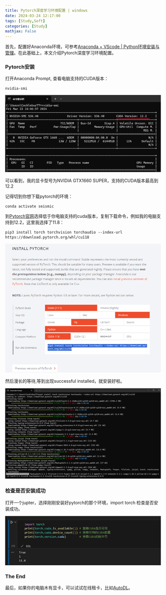 ```yaml
---
title: Pytorch深度学习环境配置 | windows
date: 2024-03-24 12:17:00
tags: [Study,Soft]
categories: [Study]
mathjax: False
---
```


首先，配置好Anaconda环境，可参考[Anaconda + VScode | Python环境安装与管理](https://cocklebur0924.github.io/2024/01/21/Python01_install/)。在此基础上，本文介绍Pytorch深度学习环境配置。

### Pytorch安装

打开Anaconda Prompt, 查看电脑支持的CUDA版本：

```
nvidia-smi
```

![nvidia-smi](/images/Soft/python03_nvidia-smi.png)

可以看到，我的显卡型号为NVIDIA GTX1660 SUPER，支持的CUDA版本最高到12.2

记得切到你想下载pytorch的环境：

```
conda activate seismic
```

到[Pytorch官网](https://pytorch.org/)选择低于你电脑支持的cuda版本，复制下载命令，例如我的电脑支持到12.2，这里我选择了11.8：

```
pip3 install torch torchvision torchaudio --index-url https://download.pytorch.org/whl/cu118
```

![Pytorch](/images/Soft/python03_pytorch.png)

然后漫长的等待,等到出现successful installed，就安装好啦。

![](/images/Soft/python03_ok.png)

### 检查是否安装成功

打开一个jupter，选择刚刚安装好pytorch的那个环境，import torch 检查是否安装成功。

![](/images/Soft/python03_check.png)

### The End

最后，如果你的电脑木有显卡，可以试试在线租卡，比如[AutoDL](https://www.autodl.com/login?url=/home)。

